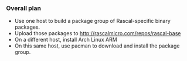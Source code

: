 ### Overall plan ###

* Use one host to build a package group of Rascal-specific binary packages.
* Upload those packages to http://rascalmicro.com/repos/rascal-base
* On a different host, install Arch Linux ARM
* On this same host, use pacman to download and install the package group.
